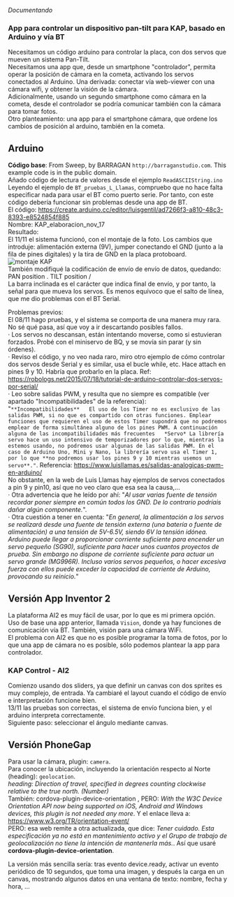 *Documentando*
### App para controlar un dispositivo pan-tilt para KAP, basado en Arduino y vía BT
Necesitamos un código arduino para controlar la placa, con dos servos que mueven un sistema Pan-Tilt.  
Necesitamos una app que, desde un smartphone "controlador", permita operar la posición de cámara en la cometa, activando los servos conectados al Arduino. Una derivada: conectar vía web-viewer con una cámara wifi, y obtener la visión de la cámara.    
Adicionalmente, usando un segundo smartphone como cámara en la cometa, desde el controlador se podría comunicar también con la cámara para tomar fotos.  
Otro planteamiento: una app para el smartphone cámara, que ordene los cambios de posición al arduino, también en la cometa.  

## Arduino
**Código base**: From Sweep, by BARRAGAN `http://barraganstudio.com`. This example code is in the public domain.  
Añado código de lectura de valores desde el ejemplo `ReadASCIIString.ino`  
Leyendo el ejemplo de `BT_pruebas_L_Llamas`, compruebo que no hace falta especificar nada para usar el BT 
como puerto serie. Por tanto, con este código debería funcionar sin problemas desde una app de BT.  
El código: https://create.arduino.cc/editor/luisgentil/ad7266f3-a810-48c3-8393-e8524854f885  
Nombre: KAP_elaboracion_nov_17  
Resultado:  
El 11/11 el sistema funcionó, con el montaje de la foto. Los cambios que introduje: alimentación externa (9V), jumper conectando el GND (junto a la fila de pines digitales) y la tira de GND en la placa protoboard.  
![montaje KAP](https://photos.app.goo.gl/3b7UbN91qNaxwoJl2 "Montaje KAP")  
También modifiqué la codificación de envío de envío de datos, quedando: PAN position . TILT position /  
La barra inclinada es el carácter que indica final de envío, y por tanto, la señal para que mueva los servos. Es menos equívoco que el salto de línea, que me dio problemas con el BT Serial.  

Problemas previos:  
El 08/11 hago pruebas, y el sistema se comporta de una manera muy rara. No sé qué pasa, así que voy a ir descartando posibles fallos.  
· Los servos no descansan, están intentando moverse, como si estuvieran forzados. Probé con el miniservo de BQ, y se movía sin parar (y sin órdenes).  
· Reviso el código, y no veo nada raro, miro otro ejemplo de cómo controlar dos servos desde Serial y es similar, usa el bucle while, etc. Hace attach en pines 9 y 10. Habría que probarlo en la placa. Ref: https://robologs.net/2015/07/18/tutorial-de-arduino-controlar-dos-servos-por-serial/  
· Leo sobre salidas PWM, y resulta que no siempre es compatible (ver apartado "Incompatibilidades" de la referencia):  
"`**Incompatibilidades**  
El uso de los Timer no es exclusivo de las salidas PWM, si no que es compartido con otras funciones. Emplear funciones que requieren el uso de estos Timer supondrá que no podremos emplear de forma simultánea alguno de los pines PWM. A continuación alguna de las incompatibilidades más frecuentes  
*Servo*
La librería servo hace un uso intensivo de temporizadores por lo que, mientras la estemos usando, no podremos usar algunas de las salidas PWM. En el caso de Arduino Uno, Mini y Nano, la librería servo usa el Timer 1, por lo que **no podremos usar los pines 9 y 10 mientras usemos un servo**."`. Referencia: https://www.luisllamas.es/salidas-analogicas-pwm-en-arduino/  
No obstante, en la web de Luis Llamas hay ejemplos de servos conectados a pin 9 y pin10, así que no veo claro que esa sea la causa,...  
· Otra advertencia que he leído por ahí: "*Al usar varias fuente de tensión recordar poner siempre en común todos los GND. De lo contrario podríais dañar algún componente.*".  
· Otra cuestión a tener en cuenta: "*En general, la alimentación a los servos se realizará desde una fuente de tensión externa (una batería o fuente de alimentación) a una tensión de 5V-6.5V, siendo 6V la tensión idónea. Arduino puede llegar a proporcionar corriente suficiente para encender un servo pequeño (SG90), suficiente para hacer unos cuantos proyectos de prueba.
Sin embargo no dispone de corriente suficiente para actuar un servo grande (MG996R). Incluso varios servos pequeños, o hacer excesiva fuerza con ellos puede exceder la capacidad de corriente de Arduino, provocando su reinicio.*"  
 

## Versión App Inventor 2
La plataforma AI2 es muy fácil de usar, por lo que es mi primera opción. Uso de base una app anterior, llamada `Vision`, donde ya hay funciones de comunicación vía BT. También, visión para una cámara WiFi.  
El problema con AI2 es que no es posible programar la toma de fotos, por lo que una app de cámara no es posible, sólo podemos plantear la app para controlador.  

### KAP Control - AI2
Comienzo usando dos sliders, ya que definir un canvas con dos sprites es muy complejo, de entrada. Ya cambiaré el layout cuando el código de envío e interpretación funcione bien.  
13/11 las pruebas son correctas, el sistema de envío funciona bien, y el arduino interpreta correctamente.  
Siguiente paso: seleccionar el ángulo mediante canvas.  


## Versión PhoneGap
Para usar la cámara, plugin: `camera`.  
Para conocer la ubicación, incluyendo la orientación respecto al Norte (heading): `geolocation`.  
*heading: Direction of travel, specified in degrees counting clockwise relative to the true north. (Number)*  
También: cordova-plugin-device-orientation , PERO: *With the W3C Device Orientation API now being supported on iOS, Android and Windows devices, this plugin is not needed any more*. Y el enlace lleva a: https://www.w3.org/TR/orientation-event/  
PERO: esa web remite a otra actualizada, que dice: *Tener cuidado. Esta especificación ya no está en mantenimiento activo y el Grupo de trabajo de geolocalización no tiene la intención de mantenerla más.*. Así que usaré **cordova-plugin-device-orientation**.  

La versión más sencilla sería: tras evento device.ready, activar un evento periódico de 10 segundos, que toma una imagen, y después la carga en un canvas, mostrando algunos datos en una ventana de texto: nombre, fecha y hora, ...



